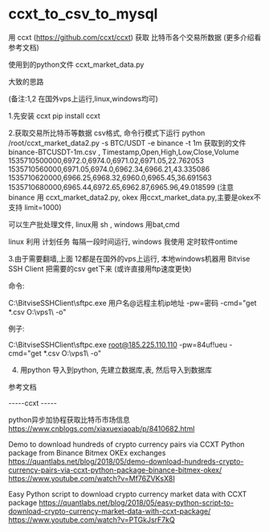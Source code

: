 # ccxt_to_csv_to_mysql

用 ccxt (https://github.com/ccxt/ccxt) 获取 比特币各个交易所数据 (更多介绍看参考文档)



使用到的python文件 ccxt_market_data.py


大致的思路

(备注:1,2 在国外vps上运行,linux,windows均可)

1.先安装 ccxt   pip install ccxt 

2.获取交易所比特币等数据 csv格式, 命令行模式下运行 python /root/ccxt_market_data2.py -s BTC/USDT -e binance -t 1m
获取到的文件 binance-BTCUSDT-1m.csv , 
Timestamp,Open,High,Low,Close,Volume
1535710500000,6972.0,6974.0,6971.02,6971.05,22.762053
1535710560000,6971.05,6974.0,6962.34,6966.21,43.335086
1535710620000,6966.25,6968.32,6960.0,6965.45,36.691563
1535710680000,6965.44,6972.65,6962.87,6965.96,49.018599
(注意 binance 用 ccxt_market_data2.py, okex 用ccxt_market_data.py,主要是okex不支持 limit=1000)

可以生产批处理文件, linux用 sh , windows 用bat,cmd

linux 利用 计划任务 每隔一段时间运行, windows 我使用 定时软件ontime


3.由于需要翻墙,上面 12都是在国外的vps上运行,  本地windows机器用 Bitvise SSH Client 把需要的csv get下来 (或许直接用ftp速度更快)

命令:

C:\BitviseSSHClient\sftpc.exe 用户名@远程主机ip地址 -pw=密码 -cmd="get *.csv O:\vps1\ -o"

例子: 

C:\BitviseSSHClient\sftpc.exe root@185.225.110.110 -pw=84uf!ueu -cmd="get *.csv O:\vps1\ -o"


4. 用python 导入到python, 先建立数据库,表, 然后导入到数据库



参考文档

-----ccxt -----

python异步加协程获取比特币市场信息 https://www.cnblogs.com/xiaxuexiaoab/p/8410682.html

Demo to download hundreds of crypto currency pairs via CCXT Python package from Binance Bitmex OKEx exchanges
https://quantlabs.net/blog/2018/05/demo-download-hundreds-crypto-currency-pairs-via-ccxt-python-package-binance-bitmex-okex/
https://www.youtube.com/watch?v=Mf76ZVKsX8I

Easy Python script to download crypto currency market data with CCXT package
https://quantlabs.net/blog/2018/05/easy-python-script-to-download-crypto-currency-market-data-with-ccxt-package/
https://www.youtube.com/watch?v=PTGkJsrF7kQ






